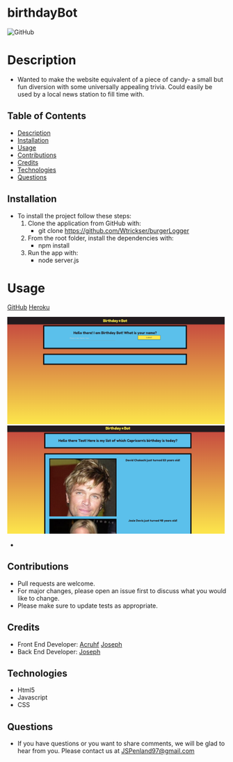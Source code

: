 # birthdayBot

  ![GitHub](https://img.shields.io/badge/license-MIT-purple?style=plastic)

# Description

  *   Wanted to make the website equivalent of a piece of candy- a small but fun diversion with some universally appealing trivia. Could easily be used by a local news station to fill time with.


## Table of Contents

  * [Description](#Description)
  * [Installation](#Installation)
  * [Usage](#Usage)
  * [Contributions](#contributions)
  * [Credits](#Credits)
  * [Technologies](#Technologies)
  * [Questions](#Questions)
  
  
## **Installation**
  
  * To install the project follow these steps:
     1. Clone the application from GitHub with:
        * git clone https://github.com/Wtrickser/burgerLogger
     2. From the root folder, install the dependencies with:
        * npm install
     3. Run the app with:
        * node server.js
  
  
# Usage

  [GitHub](https://github.com/Wtrickser/burgerLogger) [Heroku](https://wtrickser.github.io/birthdayBot/)

  <img src = Screenshot1.png width=500>
  
  <img src = Screenshot2.png width=500>

  *


## **Contributions**
  
  * Pull requests are welcome.
  * For major changes, please open an issue first to discuss what you would like to change.
  * Please make sure to update tests as appropriate.


## **Credits**
  
  * Front End Developer: [Acruhf](https://github.com/acruhf) [Joseph](https://github.com/Wtrickser)
  * Back End Developer: [Joseph](https://github.com/Wtrickser)


## **Technologies**
  
  * Html5
  * Javascript
  * CSS
  
  
## **Questions**
  
  * If you have questions or you want to share comments, we will be glad to hear from you. Please contact us at JSPenland97@gmail.com
